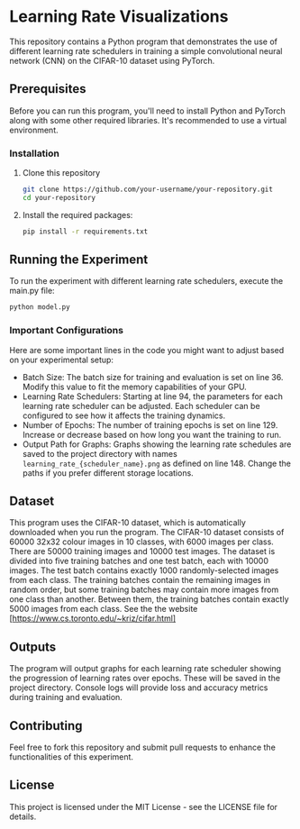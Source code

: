 # Learning Rate Visualizations
This repository contains a Python program that demonstrates the use of different learning rate schedulers in training a simple convolutional neural network (CNN) on the CIFAR-10 dataset using PyTorch.

## Prerequisites
Before you can run this program, you'll need to install Python and PyTorch along with some other required libraries. It's recommended to use a virtual environment.

### Installation
1. Clone this repository
   ```bash
   git clone https://github.com/your-username/your-repository.git
   cd your-repository
   ```
2. Install the required packages:
   ```bash
   pip install -r requirements.txt
   ```
   
## Running the Experiment
To run the experiment with different learning rate schedulers, execute the main.py file:
```bash
python model.py
```
### Important Configurations
Here are some important lines in the code you might want to adjust based on your experimental setup:
- Batch Size: The batch size for training and evaluation is set on line 36. Modify this value to fit the memory capabilities of your GPU.
- Learning Rate Schedulers: Starting at line 94, the parameters for each learning rate scheduler can be adjusted. Each scheduler can be configured to see how it affects the training dynamics.
- Number of Epochs: The number of training epochs is set on line 129. Increase or decrease based on how long you want the training to run.
- Output Path for Graphs: Graphs showing the learning rate schedules are saved to the project directory with names `learning_rate_{scheduler_name}.png` as defined on line 148. Change the paths if you prefer different storage locations.

## Dataset
This program uses the CIFAR-10 dataset, which is automatically downloaded when you run the program.
The CIFAR-10 dataset consists of 60000 32x32 colour images in 10 classes, with 6000 images per class. There are 50000 training images and 10000 test images.
The dataset is divided into five training batches and one test batch, each with 10000 images. The test batch contains exactly 1000 randomly-selected images from each class. The training batches contain the remaining images in random order, but some training batches may contain more images from one class than another. Between them, the training batches contain exactly 5000 images from each class.
See the the website [https://www.cs.toronto.edu/~kriz/cifar.html]

## Outputs
The program will output graphs for each learning rate scheduler showing the progression of learning rates over epochs. These will be saved in the project directory. Console logs will provide loss and accuracy metrics during training and evaluation.

## Contributing
Feel free to fork this repository and submit pull requests to enhance the functionalities of this experiment.

## License
This project is licensed under the MIT License - see the LICENSE file for details.
